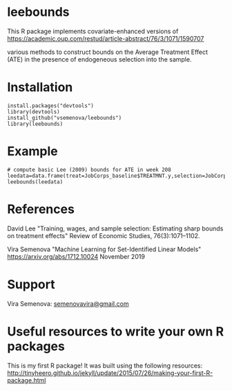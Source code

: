 # leebounds
This R package implements covariate-enhanced versions of https://academic.oup.com/restud/article-abstract/76/3/1071/1590707

various methods to construct bounds on the Average Treatment Effect (ATE) in the presence of endogeneous selection into the sample. 


# Installation
```
install.packages("devtools")
library(devtools) 
install_github("vsemenova/leebounds")
library(leebounds)
```
# Example
```
# compute basic Lee (2009) bounds for ATE in week 208
leedata=data.frame(treat=JobCorps_baseline$TREATMNT.y,selection=JobCorps_employment$week_208,outcome=JobCorps_wages$week_208)
leebounds(leedata)
```
# References
David Lee "Training, wages, and sample selection: Estimating sharp bounds on treatment effects" Review of Economic Studies, 76(3):1071–1102.

Vira Semenova "Machine Learning for Set-Identified Linear Models" https://arxiv.org/abs/1712.10024 November 2019
# Support
Vira Semenova: semenovavira@gmail.com
# Useful resources to write your own R packages
This is my first R package! It was built using the following resources:
http://tinyheero.github.io/jekyll/update/2015/07/26/making-your-first-R-package.html
